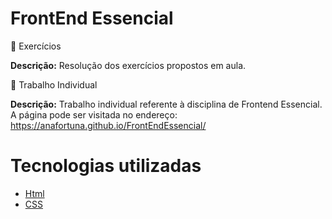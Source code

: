 # FrontEnd Essencial

📁 Exercícios

**Descrição:** Resolução dos exercícios propostos em aula.

📁 Trabalho Individual

**Descrição:** Trabalho individual referente à disciplina de Frontend Essencial.
A página pode ser visitada no endereço: https://anafortuna.github.io/FrontEndEssencial/

# Tecnologias utilizadas

* [Html](https://www.w3schools.com/html/)
* [CSS](https://www.w3schools.com/css/)
